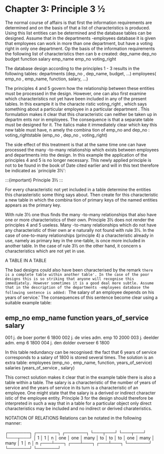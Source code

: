 # Chapter 3: Principle 3 ½

The normal course of affairs is that first the information requirements are determined and on the basis
of that a list of characteristics is produced. Using this list entities can be determined and the database
tables can be designed.
Assume that in the departments -employees database it is given that employees can work in more than
one department, but have a voting right in only one department. Op the basis of the information
requirements the following list of characteristics then can b e created:
dep_name
dep_no
budget
function
salary
emp_name
emp_no
voting_right

The database design according to the principles 1 - 3 results in the following tables:
departments (dep_no , dep_name, budget, ...)
employees( emp_no , emp_name, function, salary, ...)

The principles 4 and 5 govern how the relationship between these entities must be processed in the
design. However, one can also first examine which characteristics not yet have been included in any
of the present tables. In this example it is the characte ristic voting_right , which says something about
a particular employee in a particular department .
This formulation makes it clear that this characteristic can neither be taken up in departm ents nor in
employees. The consequence is that a separate table must be designed for it. The italics make it
immediately clear which key this new table must have, n amely the combina tion of emp_no and
dep_no :
voting_rightstable (emp_no , dep_no , voting_right)

The side effect of this treatment is that at the same time one can have processed the many -to-many
relationship which exists between employees and departments into the design. In this example the
application of the principles 4 and 5 is no longer necessary. This newly applied principle is not to be
found in the book of Date cited earlier and will in this text therefore be indicated as `principle 3½':

:::{important}
Principle 3½
:::

For every characteristic not yet included in a table determine the entities this charasteristic some thing
says about. Then create for this characteristic a new table in which the combina tion of primary keys
of the named entities appears as the primary key.

With rule 3½ one thus finds the many -to-many relationships that also have one or more characteristics
of their own. Principle 3½ does not render the principles 4 and 5 useless. Many -to-many relationships
which do not have any characteristic of thier own ar e naturally not found with rule 3½. In the case of
one-to-many relationships (principle 4) a characteristic already in use, namely as primary key in the
one-table, is once more included in another table. In the case of rule 3½ on the other hand, it concern s
characteristics which are not yet in use.

A TABLE IN A TABLE

The bad designs could also have been characterised by the remark `there is a complete table within
another table'.
In the case of the poor designs this is so striking that anyone will recognise this immediately. However
sometimes it is a good deal more subtle.
Assume that in the description of the departments -employees database the following sentence is
added:
`The salary of an employee depends on his years of service.'
The consequences of this sentence become clear using a suitable example table:

emp_no emp_name function years_of_service salary
-------------------------------------------------------------------------------------------
001 j. de boer porter 6 1800
002 j. de vries adm. emp 10 2000
003 j. deelder adm. emp 6 1800
004 j. den dolder overseer 6 1800

In this table redundancy can be recognised: the fact that 6 years of service corresponds to a salary of
1800 is stored several times. The solution is an extra table:
employees (emp_no , emp_name, function, years_of_service)
salaries (years_of_service , salary)

This correct solution makes it clear that in the example table there is also a table within a table.
The salary is a characteristic of the number of years of service and the years of service in its turn is a
characteristic of an employee. One might state that the salary is a derived or indirect character istic of
the employee entity. Principle 3 for the design should therefore be interpreted in such a way that in a
table for a particular object only direct characteristics may be included and no indirect or derived
charateristics.

NOTATION OF RELATIONS
Relations can be notated in the following manner:

┌───────┐ ┌───────┐ ┌───────┐
└───┬───┘ └───┬───┘ └───┬───┘
 │ 1 │ 1 │ n
 │ one │ one │ many
 │ to │ to │ to
 │ one │ many │ many
 │ 1 │ n │ n
┌───┴───┐ ┌───┴───┐ ┌───┴───┐
└───────┘ └───────┘ └───────┘
